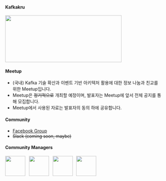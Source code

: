 #### Kafkakru
<img src="https://user-images.githubusercontent.com/16909821/45503136-eea20700-b7c0-11e8-82b9-6f615df6aac4.gif" width=372, height=150>

#### Meetup

* (국내) Kafka 기술 확산과 이벤트 기반 아키텍처 활용에 대한 정보 나눔과 친교를 위한 Meetup입니다.
* Meetup은 ~~정기적으로~~ 개최할 예정이며, 발표자는 Meetup에 앞서 전체 공지를 통해 모집합니다.
* Meetup에서 사용된 자료는 발표자의 동의 하에 공유합니다.

#### Community

* [Facebook Group](https://www.facebook.com/groups/kafkakorea/)
* ~~Slack (coming soon, maybe)~~

#### Community Managers
<a href="https://github.com/peterko5236" target="_blank"><img src="https://user-images.githubusercontent.com/16909821/45495669-aaa60680-b7ae-11e8-8f92-2697303ea9b8.jpg" width=64></a>&nbsp;&nbsp;
<a href="https://github.com/dongjinleekr" target="_blank"><img src="https://user-images.githubusercontent.com/16909821/45495702-babde600-b7ae-11e8-8436-34f22c84bfad.jpg" width=64></a>&nbsp;&nbsp;
<a href="https://www.facebook.com/jihyeong.ryu.39?" target="_blank"><img src="https://user-images.githubusercontent.com/16909821/45495693-b5609b80-b7ae-11e8-9c2e-caa0a3b5550a.jpg" width=64></a>&nbsp;&nbsp;
<a href="https://github.com/higee" target="_blank"><img src="https://user-images.githubusercontent.com/16909821/45495699-b8f42280-b7ae-11e8-9d77-118a2447ff77.jpeg" width=64></a>
